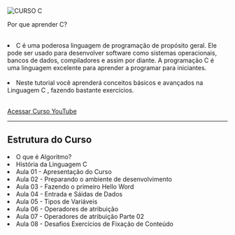 ![CURSO C](https://user-images.githubusercontent.com/27355729/90344244-d9a20400-dfe5-11ea-8f9e-b6f75248fbd6.png)




Por que aprender C? <br><br>

<li>C é uma poderosa linguagem de programação de propósito geral. Ele pode ser usado para desenvolver software como sistemas operacionais, bancos de dados, compiladores e assim por diante. A programação C é uma linguagem excelente para aprender a programar para iniciantes.</li><br>

<li>Neste tutorial você aprenderá conceitos básicos e avançados na Linguagem C , fazendo bastante exercícios.</li><br>

<a href="https://www.youtube.com/watch?v=nDFJ3HXEJ_Q&list=PLFYSYBoGvrkvYwT8PdsBP03tdPhyuFtK0&index=1" target="_blank"> Acessar Curso YouTube</a>

<hr>
<h2> Estrutura do Curso</h2>


<li> O que é Algoritmo? </li>
<li>História da Linguagem C </li>
<li>Aula 01 - Apresentação do Curso </li>
<li>Aula 02 - Preparando o ambiente de desenvolvimento </li>
<li>Aula 03 - Fazendo o primeiro Hello Word </li>
<li>Aula 04 - Entrada e Sáidas de Dados </li>
<li>Aula 05 - Tipos de Variáveis </li>
<li>Aula 06 - Operadores de atribuição </li>
<li>Aula 07 - Operadores de atribuição Parte 02 </li>
<li>Aula 08 - Desafios Exercícios de Fixação de Conteúdo </li>
